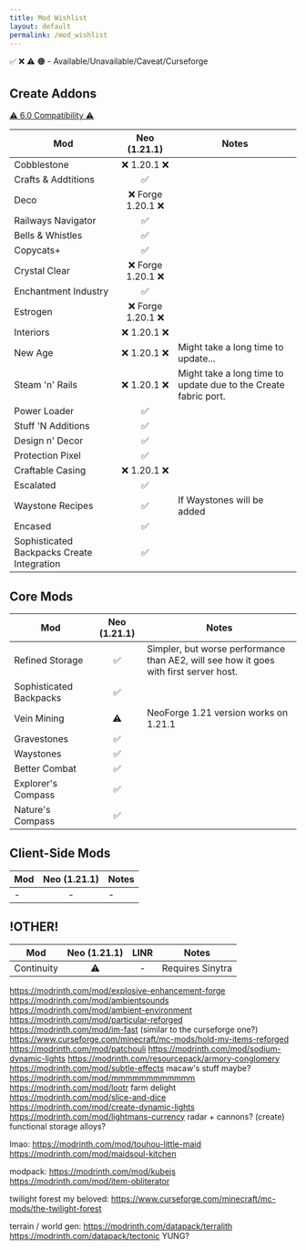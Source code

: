 ```yaml
---
title: Mod Wishlist
layout: default
permalink: /mod_wishlist
---
```

✅ ❌ ⚠️ 🟠 - Available/Unavailable/Caveat/Curseforge

## Create Addons
[⚠️ 6.0 Compatibility ⚠️](https://docs.google.com/spreadsheets/d/1sEK9lDrp5nT00MzR6mSGFQzcq04kdcioGFuKwIqiavg/edit?gid=1602557590#gid=1602557590)

| Mod                                        |   Neo (1.21.1)   | Notes                                                           |
| ------------------------------------------ | :--------------: | --------------------------------------------------------------- |
| Cobblestone                                |    ❌ 1.20.1 ❌    |                                                                 |
| Crafts & Addtitions                        |        ✅         |                                                                 |
| Deco                                       | ❌ Forge 1.20.1 ❌ |                                                                 |
| Railways Navigator                         |        ✅         |                                                                 |
| Bells & Whistles                           |        ✅         |                                                                 |
| Copycats+                                  |        ✅         |                                                                 |
| Crystal Clear                              | ❌ Forge 1.20.1 ❌ |                                                                 |
| Enchantment Industry                       |        ✅         |                                                                 |
| Estrogen                                   | ❌ Forge 1.20.1 ❌ |                                                                 |
| Interiors                                  |    ❌ 1.20.1 ❌    |                                                                 |
| New Age                                    |    ❌ 1.20.1 ❌    | Might take a long time to update...                             |
| Steam 'n' Rails                            |    ❌ 1.20.1 ❌    | Might take a long time to update due to the Create fabric port. |
| Power Loader                               |        ✅         |                                                                 |
| Stuff 'N Additions                         |        ✅         |                                                                 |
| Design n' Decor                            |        ✅         |                                                                 |
| Protection Pixel                           |        ✅         |                                                                 |
| Craftable Casing                           |    ❌ 1.20.1 ❌    |                                                                 |
| Escalated                                  |        ✅         |                                                                 |
| Waystone Recipes                           |        ✅         | If Waystones will be added                                      |
| Encased                                    |        ✅         |                                                                 |
| Sophisticated Backpacks Create Integration |        ✅         |                                                                 |


## Core Mods

| Mod                     | Neo (1.21.1) | Notes                                                                                 |
| ----------------------- | :----------: | ------------------------------------------------------------------------------------- |
| Refined Storage         |      ✅       | Simpler, but worse performance than AE2, will see how it goes with first server host. |
| Sophisticated Backpacks |      ✅       |                                                                                       |
| Vein Mining             |      ⚠️      | NeoForge 1.21 version works on 1.21.1                                                 |
| Gravestones             |      ✅       |                                                                                       |
| Waystones               |      ✅       |                                                                                       |
| Better Combat           |      ✅       |                                                                                       |
| Explorer's Compass      |      ✅       |                                                                                       |
| Nature's Compass        |      ✅       |                                                                                       |

## Client-Side Mods

| Mod | Neo (1.21.1) | Notes |
| --- | :----------: | :---- |
| -   |      -       | -     |

## !OTHER!

| Mod        | Neo (1.21.1) | LINR | Notes            |
| ---------- | :----------: | :--: | ---------------- |
| Continuity |      ⚠️      |  -   | Requires Sinytra |
https://modrinth.com/mod/explosive-enhancement-forge
https://modrinth.com/mod/ambientsounds
https://modrinth.com/mod/ambient-environment
https://modrinth.com/mod/particular-reforged
https://modrinth.com/mod/im-fast (similar to the curseforge one?)
https://www.curseforge.com/minecraft/mc-mods/hold-my-items-reforged
https://modrinth.com/mod/patchouli
https://modrinth.com/mod/sodium-dynamic-lights
https://modrinth.com/resourcepack/armory-conglomery
https://modrinth.com/mod/subtle-effects
macaw's stuff maybe?
https://modrinth.com/mod/mmmmmmmmmmmm
https://modrinth.com/mod/lootr
farm delight
https://modrinth.com/mod/slice-and-dice
https://modrinth.com/mod/create-dynamic-lights
https://modrinth.com/mod/lightmans-currency
radar + cannons? (create)
functional storage
alloys?

lmao:
https://modrinth.com/mod/touhou-little-maid
https://modrinth.com/mod/maidsoul-kitchen

modpack:
https://modrinth.com/mod/kubejs
https://modrinth.com/mod/item-obliterator

twilight forest my beloved:
https://www.curseforge.com/minecraft/mc-mods/the-twilight-forest

terrain / world gen:
https://modrinth.com/datapack/terralith
https://modrinth.com/datapack/tectonic
YUNG?